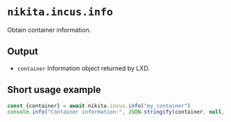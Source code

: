 
# `nikita.incus.info`

Obtain container information.

## Output

* `container`
  Information object returned by LXD.

## Short usage example

```js
const {container} = await nikita.incus.info("my_container")
console.info("Container information:", JSON.stringify(container, null, 2))
```

